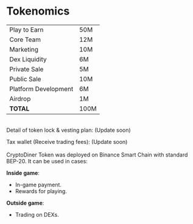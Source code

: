 # Tokenomics



|                      |      |
| -------------------- | ---- |
| Play to Earn         | 50M  |
| Core Team            | 12M  |
| Marketing            | 10M  |
| Dex Liquidity        | 6M   |
| Private Sale         | 5M   |
| Public Sale          | 10M  |
| Platform Development | 6M   |
| Airdrop              | 1M   |
| **TOTAL**            | 100M |

\
Detail of token lock & vesting plan: (Update soon)

Tax wallet (Receive trading fees): (Update soon)\
\
CryptoDiner Token was deployed on Binance Smart Chain with standard BEP-20. It can be used in cases:



**Inside game**:

* In-game payment.
* Rewards for playing.

**Outside game**:

* Trading on DEXs.
